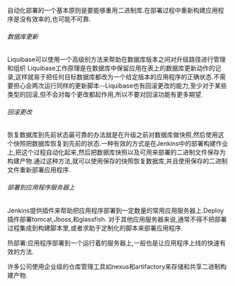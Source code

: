 
自动化部署的一个基本原则是要能够重用二进制库.在部署过程中重新构建应用程序是没有效率的,也可能不可靠.


###### 数据库更新
Liquibase可以使用一个高级别方法来帮助在数据库版本之间对升级路径进行管理和组织
Liquibase工作原理是在数据库中保留应用在表上的数据库更新动作的记录,这样就易于把任何目标数据库都改为一个给定版本的应用程序的正确状态.不需要担心会两次运行同样的更新脚本--Liquibase也有回滚更改的能力,至少对于某些类型的回滚,但不会对每个更改都起作用,所以不要对回滚功能有更多期望.

###### 回滚更改
恢复数据库到先前状态最可靠的办法就是在升级之前对数据库做快照,然后使用这个快照把数据库恢复到先前的状态.一种有效的方式是在Jenkins中的部署构建作业上,把这个过程自动化起来,然后把数据库快照以及可用来部署的二进制文件保存为构建产物.通过这种方法,就可以使用保存的快照恢复数据库,并且使用保存的二进制文件重新部署应用程序.

###### 部署到应用程序服务器上
Jenkins提供插件来帮助把应用程序部署到一定数量的常用应用服务器上.Deploy插件部署tomcat,Jboss,和glassfish.
对于其他应用服务器来说,通常不得不把部署过程集成到构建脚本里,或者求助于定制化的脚本来部署应用程序.

热部署:应用程序部署到一个运行着的服务器上,一般也是让应用程序上线的快速有效的方法.

许多公司使用企业级的仓库管理工具如nexus和artifactory来存储和共享二进制构建产物.
